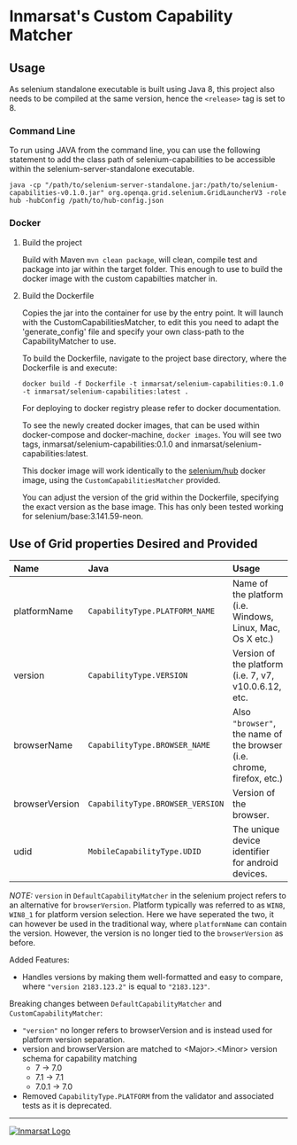 # Inmarsat's Custom Capability Matcher


## Usage 

As selenium standalone executable is built using Java 8, this project also needs to be compiled at the same
version, hence the `<release>` tag is set to 8.

### Command Line
To run using JAVA from the command line, you can use the following statement to add the class path of selenium-capabilities to be accessible within the selenium-server-standalone executable.

`java -cp "/path/to/selenium-server-standalone.jar:/path/to/selenium-capabilities-v0.1.0.jar" org.openqa.grid.selenium.GridLauncherV3 -role hub -hubConfig /path/to/hub-config.json`

### Docker 

1) Build the project
    
    Build with Maven `mvn clean package`, will clean, compile test and package into jar within the target folder. This 
    enough to use to build the docker image with the custom capabilties matcher in.

2) Build the Dockerfile

    Copies the jar into the container for use by the entry point. It will launch with the CustomCapabilitiesMatcher, 
    to edit this you need to adapt the 'generate_config' file and specify your own class-path to the CapabilityMatcher 
    to use.
    
    To build the Dockerfile, navigate to the project base directory, where the Dockerfile is and execute: 
    
    `docker build -f Dockerfile -t inmarsat/selenium-capabilities:0.1.0 -t inmarsat/selenium-capabilities:latest .`
    
    For deploying to docker registry please refer to docker documentation. 
    
    To see the newly created docker images, that can be used within docker-compose and docker-machine, `docker images`.
    You will see two tags, inmarsat/selenium-capabilities:0.1.0 and inmarsat/selenium-capabilities:latest.
    
    This docker image will work identically to the 
    [selenium/hub](https://github.com/SeleniumHQ/docker-selenium/tree/master/Hub) docker image, using the 
    `CustomCapabilitiesMatcher` provided.
    
    You can adjust the version of the grid within the Dockerfile, specifying the exact version as the base 
    image. This has only been tested working for selenium/base:3.141.59-neon.
    
 ## Use of Grid properties Desired and Provided
 
 | Name           | Java                             | Usage                                                                |
 |:---------------|:---------------------------------|:---------------------------------------------------------------------|
 | platformName   | `CapabilityType.PLATFORM_NAME`   | Name of the platform (i.e. Windows, Linux, Mac, Os X etc.)           |
 | version        | `CapabilityType.VERSION`         | Version of the platform (i.e. 7, v7, v10.0.6.12, etc.                |
 | browserName    | `CapabilityType.BROWSER_NAME`    | Also `"browser"`, the name of the browser (i.e. chrome, firefox, etc.) |
 | browserVersion | `CapabilityType.BROWSER_VERSION` | Version of the browser.                                              |
 | udid           | `MobileCapabilityType.UDID`      | The unique device identifier for android devices.                    |
 
 *NOTE:* `version` in `DefaultCapabilityMatcher` in the selenium project refers to an alternative for `browserVersion`. 
 Platform typically was referred to as `WIN8`, `WIN8_1` for platform version selection. Here we have seperated the two,
 it can however be used in the traditional way, where `platformName` can contain the version. However, the version 
 is no longer tied to the `browserVersion` as before.
 
 Added Features:
 
 * Handles versions by making them well-formatted and easy to compare, where `"version 2183.123.2"` is equal to `"2183.123"`.

 Breaking changes between `DefaultCapabilityMatcher` and `CustomCapabilityMatcher`:
 * `"version"` no longer refers to browserVersion and is instead used for platform version separation.
 * version and browserVersion are matched to \<Major\>.\<Minor\> version schema for capability matching 
    * 7 -> 7.0
    * 7.1 -> 7.1
    * 7.0.1 -> 7.0
 * Removed `CapabilityType.PLATFORM` from the validator and associated tests as it is deprecated.
 _______________________________________________________________________________________________
 
[![Inmarsat Logo](https://spacenews.com/wp-content/uploads/2014/11/InmarsatLogo_Inmarsat4X3-879x485.jpg)](https://www.inmarsat.com)
